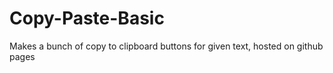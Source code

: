 # Copy-Paste-Basic
Makes a bunch of copy to clipboard buttons for given text, hosted on github pages
